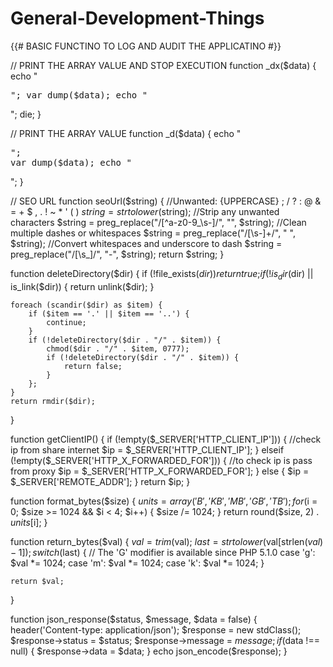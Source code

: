 # General-Development-Things

{{#  BASIC FUNCTINO TO LOG AND AUDIT THE APPLICATINO #}}

// PRINT THE ARRAY VALUE AND STOP EXECUTION
function _dx($data)
{
    echo "<pre>";
    var_dump($data);
    echo "</pre>";
    die;
}

// PRINT THE ARRAY VALUE
function _d($data)
{
    echo "<pre>";
    var_dump($data);
    echo "</pre>";
}

// SEO URL
function seoUrl($string) {
    //Unwanted:  {UPPERCASE} ; / ? : @ & = + $ , . ! ~ * ' ( )
    $string = strtolower($string);
    //Strip any unwanted characters
    $string = preg_replace("/[^a-z0-9_\s-]/", "", $string);
    //Clean multiple dashes or whitespaces
    $string = preg_replace("/[\s-]+/", " ", $string);
    //Convert whitespaces and underscore to dash
    $string = preg_replace("/[\s_]/", "-", $string);
    return $string;
}

function deleteDirectory($dir) {
    if (!file_exists($dir)) {
        return true;
    }
    if (!is_dir($dir) || is_link($dir)) {
        return unlink($dir);
    }

    foreach (scandir($dir) as $item) {
        if ($item == '.' || $item == '..') {
            continue;
        }
        if (!deleteDirectory($dir . "/" . $item)) {
            chmod($dir . "/" . $item, 0777);
            if (!deleteDirectory($dir . "/" . $item)) {
                return false;
            }
        };
    }
    return rmdir($dir);
}

function getClientIP() {
    if (!empty($_SERVER['HTTP_CLIENT_IP'])) {
        //check ip from share internet
        $ip = $_SERVER['HTTP_CLIENT_IP'];
    } elseif (!empty($_SERVER['HTTP_X_FORWARDED_FOR'])) {
        //to check ip is pass from proxy
        $ip = $_SERVER['HTTP_X_FORWARDED_FOR'];
    } else {
        $ip = $_SERVER['REMOTE_ADDR'];
    }
    return $ip;
}

function format_bytes($size) {
    $units = array(' B', ' KB', ' MB', ' GB', ' TB');
    for ($i = 0; $size >= 1024 && $i < 4; $i++) {
        $size /= 1024;
    }
    return round($size, 2) . $units[$i];
}

function return_bytes($val) {
    $val = trim($val);
    $last = strtolower($val[strlen($val) - 1]);
    switch ($last) {
        // The 'G' modifier is available since PHP 5.1.0
        case 'g':
            $val *= 1024;
        case 'm':
            $val *= 1024;
        case 'k':
            $val *= 1024;
    }

    return $val;
}

function json_response($status, $message, $data = false) {
    header('Content-type: application/json');
    $response = new stdClass();
    $response->status = $status;
    $response->message = $message;
    if ($data !== null) {
        $response->data = $data;
    }
    echo json_encode($response);
}
